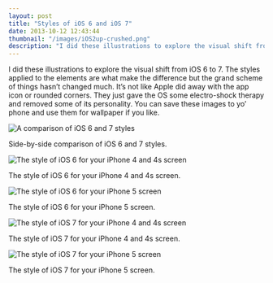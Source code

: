 ```yaml
---
layout: post
title: "Styles of iOS 6 and iOS 7"
date: 2013-10-12 12:43:44
thumbnail: "/images/iOS2up-crushed.png"
description: "I did these illustrations to explore the visual shift from iOS 6 to 7. The styles applied to the elements are what make the difference but the grand scheme of things hasn’t changed much. It’s not like Apple did away with the app icon or rounded corners. They just gave the OS some electro-shock therapy and removed some of its personality."
---
```


I did these illustrations to explore the visual shift from iOS 6 to 7. The styles applied to the elements are what make the difference but the grand scheme of things hasn’t changed much. It’s not like Apple did away with the app icon or rounded corners.  They just gave the OS some electro-shock therapy and removed some of its personality. You can save these images to yo’ phone and use them for wallpaper if you like.

<img src="/images/iOS2up-crushed.png" alt="A comparison of iOS 6 and 7 styles" />
<p class="image-caption">Side-by-side comparison of iOS 6 and 7 styles.</p>
<img src="/images/iOS6-35portrait.png" alt="The style of iOS 6 for your iPhone 4 and 4s screen"/>
<p class="image-caption">The style of iOS 6 for your iPhone 4 and 4s screen.</p>
<img src="/images/iOS6-4portrait.png" alt="The style of iOS 6 for your iPhone 5 screen"/>
<p class="image-caption">The style of iOS 6 for your iPhone 5 screen.</p>
<img src="/images/iOS7-35portrait.png" alt="The style of iOS 7 for your iPhone 4 and 4s screen"/>
<p class="image-caption">The style of iOS 7 for your iPhone 4 and 4s screen.</p>
<img src="/images/iOS7-4portrait.png" alt="The style of iOS 7 for your iPhone 5 screen"/>
<p class="image-caption">The style of iOS 7 for your iPhone 5 screen.</p>
